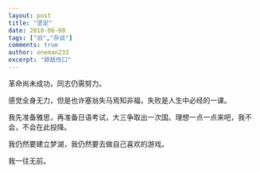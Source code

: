 ```yaml
---
layout: post
title: "坚定"
date: 2018-06-08
tags: ["旧","杂谈"]
comments: true
author: oneman233
excerpt: "舔舐伤口"
---
```


革命尚未成功，同志仍需努力。

感觉全身无力，但是也许塞翁失马焉知非福，失败是人生中必经的一课。

我先准备雅思，再准备日语考试，大三争取出一次国。理想一点一点来吧，我不会，不会在此投降。

我仍然要建立梦湖，我仍然要去做自己喜欢的游戏。

我一往无前。